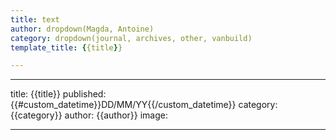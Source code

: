 ```yaml
---
title: text
author: dropdown(Magda, Antoine)
category: dropdown(journal, archives, other, vanbuild)
template_title: {{title}} 

---
```

---
title: {{title}}
published: {{#custom_datetime}}DD/MM/YY{{/custom_datetime}}
category: {{category}}
author: {{author}}
image: 	

---


